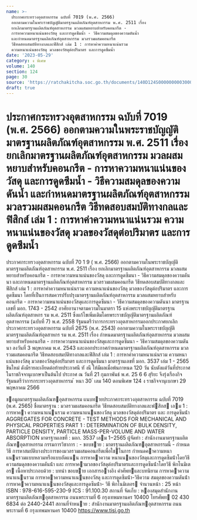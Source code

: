 ```yaml
---
name: >-
  ประกาศกระทรวงอุตสาหกรรม ฉบับที่ 7019 (พ.ศ. 2566)
  ออกตามความในพระราชบัญญัติมาตรฐานผลิตภัณฑ์อุตสาหกรรม พ.ศ. 2511 เรื่อง
  ยกเลิกมาตรฐานผลิตภัณฑ์อุตสาหกรรม มวลผสมหยาบสำหรับคอนกรีต -
  การหาความหนาแน่นของวัสดุ และการดูดซึมน้ำ - วิธีความสมดุลของความดันน้ำ
  และกำหนดมาตรฐานผลิตภัณฑ์อุตสาหกรรม มวลรวมผสมคอนกรีต
  วิธีทดสอบสมบัติทางกลและฟิสิกส์ เล่ม 1 : การหาค่าความหนาแน่นรวม
  ความหนาแน่นของวัสดุ มวลของวัสดุต่อปริมาตร และการดูดซึมน้ำ
date: '2023-05-29'
category: ง พิเศษ
volume: 140
section: 124
page: 30
source: 'https://ratchakitcha.soc.go.th/documents/140D124S0000000003000.pdf'
draft: true
---
```


# ประกาศกระทรวงอุตสาหกรรม ฉบับที่ 7019 (พ.ศ. 2566) ออกตามความในพระราชบัญญัติมาตรฐานผลิตภัณฑ์อุตสาหกรรม พ.ศ. 2511 เรื่อง ยกเลิกมาตรฐานผลิตภัณฑ์อุตสาหกรรม มวลผสมหยาบสำหรับคอนกรีต - การหาความหนาแน่นของวัสดุ และการดูดซึมน้ำ - วิธีความสมดุลของความดันน้ำ และกำหนดมาตรฐานผลิตภัณฑ์อุตสาหกรรม มวลรวมผสมคอนกรีต วิธีทดสอบสมบัติทางกลและฟิสิกส์ เล่ม 1 : การหาค่าความหนาแน่นรวม ความหนาแน่นของวัสดุ มวลของวัสดุต่อปริมาตร และการดูดซึมน้ำ

ประกาศกระทรวงอุตสาหกรรม ฉบับที่ 70 1 9 ( พ.ศ. 2566) ออกตามความในพระราชบัญญัติมาตรฐานผลิตภัณฑ์อุตสาหกรรม พ.ศ. 2511 เรื่อง ยกเลิกมาตรฐานผลิตภัณฑ์อุตสาหกรรม มวลผสมหยาบสำหรับคอนกรีต - การหาความหนาแน่นของวัสดุ และการดูดซึมนา - วิธีความสมดุลของความดันนา และกาหนดมาตรฐานผลิตภัณฑ์อุตสาหกรรม มวลรวมผสมคอนกรีต วิธีทดสอบสมบัติทางกลและฟิสิกส์ เล่ม 1 : การหาค่าความหนาแน่นรวม ความหนาแน่นของวัสดุ มวลของวัสดุต่อปริมาตร และการดูดซึมนา โดยที่เป็นการสมควรปรับปรุงมาตรฐานผลิตภัณฑ์อุตสาหกรรม มวลผสมหยาบสำหรับคอนกรีต - การหาความหนาแน่นของวัสดุและการดูดซึมนา - วิธีความสมดุลของความดันนา มาตรฐานเลขที่ มอก. 1743 - 2542 อาศัยอานาจตามความในมาตรา 15 แห่งพระราชบัญญัติมาตรฐานผลิตภัณฑ์อุตสาหกร รม พ.ศ. 2511 ซึ่งแก้ไขเพิ่มเติมโดยพระราชบัญญัติมาตรฐานผลิตภัณฑ์อุตสาหกรรม (ฉบับที่ 7) พ.ศ. 2558 รัฐมนตรีว่าการกระทรวงอุตสาหกรรมออกประกาศยกเลิกประกาศกระทรวงอุตสาหกรรม ฉบับที่ 2675 (พ.ศ. 2543) ออกตามความในพระราชบัญญัติมาตรฐานผลิตภัณฑ์อุตสาหกร รม พ.ศ. 2511 เรื่อง กำหนดมาตรฐานผลิตภัณฑ์อุตสาหกรรม มวลผสมหยาบสำหรับคอนกรีต - การหาความหนาแน่นของวัสดุและการดูดซึมนา - วิธีความสมดุลของความดันนา ลงวันที่ 3 พฤษภาคม พ.ศ. 2543 และออกประกาศกำหนดมาตรฐานผลิตภัณฑ์อุตสาหกรรม มวลรวมผสมคอนกรีต วิธีทดสอบสมบัติทางกลและฟิสิกส์ เล่ม 1 : การหาค่าความหนาแน่นรวม ความหนาแน่นของวัสดุ มวลของวัสดุต่อปริมาตร และการดูดซึมนา มาตรฐานเลขที่ มอก. 3537 เล่ม 1 - 2565 ขึนใหม่ ดังมีรายละเอียดต่อท้ายประกาศนี ทั งนี ให้มีผลเมื่อพ้นกาหนด 120 วัน นับตังแต่วันที่ประกาศในราชกิจจานุเบกษาเป็นต้นไป ประกาศ ณ วันที่ 21 กุมภาพันธ์ พ.ศ. 25 6 6 สุริยะ จึงรุ่งเรืองกิจ รัฐมนตรีว่าการกระทรวงอุตสาหกรรม ้ หนา 30 ่ เลม 140 ตอนพิเศษ 124 ง ราชกิจจานุเบกษา 29 พฤษภาคม 2566

ขอมูลมาตรฐานผลิตภัณฑอุตสาหกรรม แนบทายประกาศกระทรวงอุตสาหกรรม ฉบับที่ 7019 (พ.ศ. 2565) ชื่อมาตรฐาน : มวลรวมผสมคอนกรีต วิธีทดสอบสมบัติทางกลและฟสิกส เลม 1 : การหาคา ความหนาแนนรวม ความหนาแนนของวัสดุ มวลของวัสดุต่อปริมาตร และ การดูดซึมน้ํา AGGREGATES FOR CONCRETE - TEST METHODS FOR MECHANICAL AND PHYSICAL PROPERTIES PART 1 : DETERMINATION OF BULK DENSITY, PARTICLE DENSITY, PARTICLE MASS-PER-VOLUME AND WATER ABSORPTION มาตรฐานเลขที่ : มอก. 3537 เลม 1−2565 ผู้จัดทํา : สํานักงานมาตรฐานผลิตภัณฑอุตสาหกรรม กรรมการวิชาการ : - ขอบขาย : มาตรฐานผลิตภัณฑอุตสาหกรรมนี้ - กําหนดวิธี การหาสมบัติบางประการของมวลรวมผสมคอนกรีตเพื่อใชในการ กําหนดคาความหนาแนนรวมแบบหลวมหรือแบบอัดแนน การหาคาความ หนาแนนของวัสดุและการดูดซึมน้ําโดยวิธีความสมดุลของความดันน้ํา และ การหาคามวลของวัสดุต่อปริมาตรและการดูดซึมน้ําโดยวิธี พิกโนมิเตอร เนื้อหาประกอบด้วย : บทนํา ขอบขาย เอกสารอางอิง คําศัพทและบทนิยาม การหาคาความ หนาแนนรวม การหาคาความหนาแนนของวัสดุ และการดูดซึมน้ํา-วิธีความ สมดุลของความดันน้ํา การหาคาความหนาแนนของวัสดุและการดูดซึมน้ํา- วิธี พิกโนมิเตอร จํานวนหน้า : 25 หน้า ISBN : 978-616-595-230-9 ICS : 91.100.30 สถานที่ จัดเก็บ : หองสมุดสํานักงานมาตรฐานผลิตภัณฑอุตสาหกรรม ถนนพระรามที่ 6 กรุงเทพมหานคร 10400 โทรศัพท 02 430 6834 ต่อ 2440-2441 สถานที่จําหนาย : สํานักงานมาตรฐานผลิตภัณฑอุตสาหกรรม ถนนพระรามที่ 6 กรุงเทพมหานคร 10400 https://www.tisi.go.th
